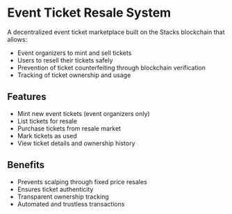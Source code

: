 # Event Ticket Resale System

A decentralized event ticket marketplace built on the Stacks blockchain that allows:

- Event organizers to mint and sell tickets
- Users to resell their tickets safely
- Prevention of ticket counterfeiting through blockchain verification
- Tracking of ticket ownership and usage

## Features

- Mint new event tickets (event organizers only)
- List tickets for resale
- Purchase tickets from resale market
- Mark tickets as used
- View ticket details and ownership history

## Benefits

- Prevents scalping through fixed price resales
- Ensures ticket authenticity
- Transparent ownership tracking
- Automated and trustless transactions
